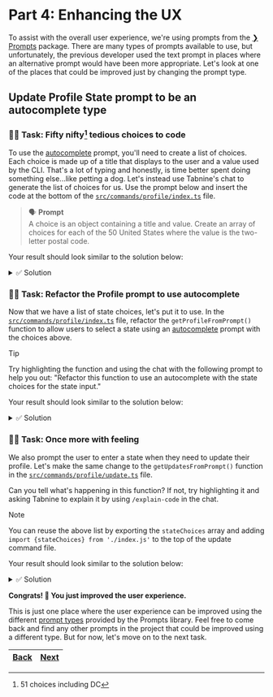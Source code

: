 # Part 4: Enhancing the UX

To assist with the overall user experience, we're using prompts from the [❯ Prompts](https://github.com/terkelg/prompts#readme) package. There are many types of prompts available to use, but unfortunately, the previous developer used the text prompt in places where an alternative prompt would have been more appropriate. Let's look at one of the places that could be improved just by changing the prompt type.

## Update Profile State prompt to be an autocomplete type

### 🧑‍💻 Task: Fifty nifty[^1] tedious choices to code

To use the [autocomplete][1] prompt, you'll need to create a list of choices. Each choice is made up of a title that displays to the user and a value used by the CLI. That's a lot of typing and honestly, is time better spent doing something else...like petting a dog. Let's instead use Tabnine's chat to generate the list of choices for us. Use the prompt below and insert the code at the bottom of the [`src/commands/profile/index.ts`](../src/commands/profile/index.ts) file.

> 🗣️ **Prompt** <br />
> A choice is an object containing a title and value. Create an array of choices for each of the 50 United States where the value is the two-letter postal code.

Your result should look similar to the solution below:

<details> 
<br>
<summary>✅ Solution</summary>

```typescript
const stateChoices = [
  {title: 'Alabama', value: 'AL'},
  {title: 'Alaska', value: 'AK'},
  {title: 'Arizona', value: 'AZ'},
  {title: 'Arkansas', value: 'AR'},
  {title: 'California', value: 'CA'},
  {title: 'Colorado', value: 'CO'},
  {title: 'Connecticut', value: 'CT'},
  {title: 'Delaware', value: 'DE'},
  {title: 'District Of Columbia', value: 'DC'},
  {title: 'Florida', value: 'FL'},
  {title: 'Georgia', value: 'GA'},
  {title: 'Hawaii', value: 'HI'},
  {title: 'Idaho', value: 'ID'},
  {title: 'Illinois', value: 'IL'},
  {title: 'Indiana', value: 'IN'},
  {title: 'Iowa', value: 'IA'},
  {title: 'Kansas', value: 'KS'},
  {title: 'Kentucky', value: 'KY'},
  {title: 'Louisiana', value: 'LA'},
  {title: 'Maine', value: 'ME'},
  {title: 'Maryland', value: 'MD'},
  {title: 'Massachusetts', value: 'MA'},
  {title: 'Michigan', value: 'MI'},
  {title: 'Minnesota', value: 'MN'},
  {title: 'Mississippi', value: 'MS'},
  {title: 'Missouri', value: 'MO'},
  {title: 'Montana', value: 'MT'},
  {title: 'Nebraska', value: 'NE'},
  {title: 'Nevada', value: 'NV'},
  {title: 'New Hampshire', value: 'NH'},
  {title: 'New Jersey', value: 'NJ'},
  {title: 'New Mexico', value: 'NM'},
  {title: 'New York', value: 'NY'},
  {title: 'North Carolina', value: 'NC'},
  {title: 'North Dakota', value: 'ND'},
  {title: 'Ohio', value: 'OH'},
  {title: 'Oklahoma', value: 'OK'},
  {title: 'Oregon', value: 'OR'},
  {title: 'Pennsylvania', value: 'PA'},
  {title: 'Rhode Island', value: 'RI'},
  {title: 'South Carolina', value: 'SC'},
  {title: 'South Dakota', value: 'SD'},
  {title: 'Tennessee', value: 'TN'},
  {title: 'Texas', value: 'TX'},
  {title: 'Utah', value: 'UT'},
  {title: 'Vermont', value: 'VT'},
  {title: 'Virginia', value: 'VA'},
  {title: 'Washington', value: 'WA'},
  {title: 'West Virginia', value: 'WV'},
  {title: 'Wisconsin', value: 'WI'},
  {title: 'Wyoming', value: 'WY'},
]
```

</details>

### 🧑‍💻 Task: Refactor the Profile prompt to use autocomplete

Now that we have a list of state choices, let's put it to use. In the [`src/commands/profile/index.ts`](../src/commands/profile/index.ts) file, refactor the `getProfileFromPrompt()` function to allow users to select a state using an [autocomplete][1] prompt with the choices above.

> [!TIP]
> Try highlighting the function and using the chat with the following prompt to help you out:
> "Refactor this function to use an autocomplete with the state choices for the state input."

Your result should look similar to the solution below:

<details> 
<br>
<summary>✅ Solution</summary>

```typescript
public async getProfileFromPrompt(): Promise<ProfileType> {
  const profile = await prompts([
    {type: 'text', name: 'firstName', message: 'What is your first name?'},
    {type: 'text', name: 'lastName', message: 'What is your last name?'},
    {type: 'text', name: 'email', message: 'What is your email?'},
    {type: 'text', name: 'phone', message: 'What is your phone number?'},
    {type: 'text', name: 'address1', message: 'What is your address?'},
    {type: 'text', name: 'address2', message: 'What is your address (line 2)?'},
    {type: 'text', name: 'city', message: 'What is your city?'},
    {
      type: 'autocomplete',
      name: 'state',
      message: 'What is your state?',
      choices: stateChoices,
    },
    {type: 'text', name: 'zip', message: 'What is your zip code?'},
  ]);

  return profile;
}
```

</details>

### 🧑‍💻 Task: Once more with feeling

We also prompt the user to enter a state when they need to update their profile. Let's make the same change to the `getUpdatesFromPrompt()` function in the [`src/commands/profile/update.ts`](../src/commands/profile/index.ts) file.

Can you tell what's happening in this function? If not, try highlighting it and asking Tabnine to explain it by using `/explain-code` in the chat.

> [!NOTE]
> You can reuse the above list by exporting the `stateChoices` array and adding `import {stateChoices} from './index.js'` to the top of the update command file.

Your result should look similar to the solution below:

<details> 
<br>
<summary>✅ Solution</summary>

```typescript
public async getUpdatesFromPrompt(): Promise<Partial<Profile> | null> {
  const response = await prompts([
    ...
    {
      type: (prev: string, values: Record<string, string | string[]>) =>
        values.fields.includes('state') ? 'autocomplete' : null,
      name: 'state',
      message: 'What is your state?',
      choices: stateChoices,
    },
    ...
  ])

  const {fields, ...profile} = response

  if (fields.length === 0) {
    return null
  }

  return profile
}
```

</details>

**Congrats! 🎉 You just improved the user experience.**

This is just one place where the user experience can be improved using the different [prompt types](https://github.com/terkelg/prompts#-types) provided by the Prompts library. Feel free to come back and find any other prompts in the project that could be improved using a different type. But for now, let's move on to the next task.

| [Back](part-3.md) | [Next](part-5.md) |
| ----------------- | ----------------- |

[^1]: 51 choices including DC

[1]: https://github.com/terkelg/prompts#autocompletemessage-choices-initial-suggest-limit-style
